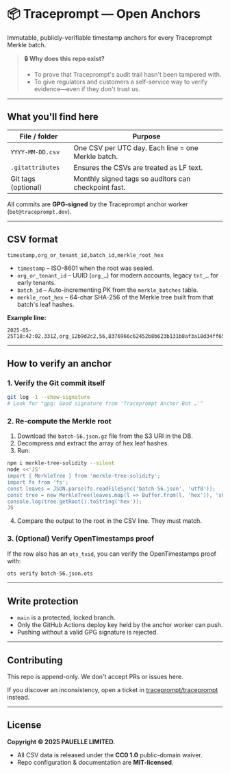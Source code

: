 # 📦 Traceprompt — Open Anchors

Immutable, publicly-verifiable timestamp anchors for every Traceprompt Merkle batch.

> **🔒 Why does this repo exist?**
>
> - To prove that Traceprompt's audit trail hasn't been tampered with.
> - To give regulators and customers a self-service way to verify evidence—even if they don't trust us.

---

## What you'll find here

| File / folder       | Purpose                                              |
| ------------------- | ---------------------------------------------------- |
| `YYYY-MM-DD.csv`    | One CSV per UTC day. Each line = one Merkle batch.   |
| `.gitattributes`    | Ensures the CSVs are treated as LF text.             |
| Git tags (optional) | Monthly signed tags so auditors can checkpoint fast. |

All commits are **GPG-signed** by the Traceprompt anchor worker (`bot@traceprompt.dev`).

---

## CSV format

```
timestamp,org_or_tenant_id,batch_id,merkle_root_hex
```

- `timestamp` – ISO-8601 when the root was sealed.
- `org_or_tenant_id` – UUID (`org_…`) for modern accounts, legacy `tnt_…` for early tenants.
- `batch_id` – Auto-incrementing PK from the `merkle_batches` table.
- `merkle_root_hex` – 64-char SHA-256 of the Merkle tree built from that batch's leaf hashes.

**Example line:**

```
2025-05-25T18:42:02.331Z,org_12b9d2c2,56,8376966c62452b8b623b131b8af3a18d34ff65d9445c52c3b1c19e2c1f9f5b9f
```

---

## How to verify an anchor

### 1. Verify the Git commit itself

```bash
git log -1 --show-signature
# Look for "gpg: Good signature from 'Traceprompt Anchor Bot …'"
```

### 2. Re-compute the Merkle root

1. Download the `batch-56.json.gz` file from the S3 URI in the DB.
2. Decompress and extract the array of hex leaf hashes.
3. Run:

```bash
npm i merkle-tree-solidity --silent
node <<'JS'
import { MerkleTree } from 'merkle-tree-solidity';
import fs from 'fs';
const leaves = JSON.parse(fs.readFileSync('batch-56.json', 'utf8'));
const tree = new MerkleTree(leaves.map(l => Buffer.from(l, 'hex')), 'sha256');
console.log(tree.getRoot().toString('hex'));
JS
```

4. Compare the output to the root in the CSV line. They must match.

### 3. (Optional) Verify OpenTimestamps proof

If the row also has an `ots_txid`, you can verify the OpenTimestamps proof with:

```bash
ots verify batch-56.json.ots
```

---

## Write protection

- `main` is a protected, locked branch.
- Only the GitHub Actions deploy key held by the anchor worker can push.
- Pushing without a valid GPG signature is rejected.

---

## Contributing

This repo is append-only. We don't accept PRs or issues here.

If you discover an inconsistency, open a ticket in [traceprompt/traceprompt](https://github.com/traceprompt/traceprompt) instead.

---

## License

**Copyright © 2025 PAUELLE LIMITED.**

- All CSV data is released under the **CC0 1.0** public-domain waiver.
- Repo configuration & documentation are **MIT-licensed**.
